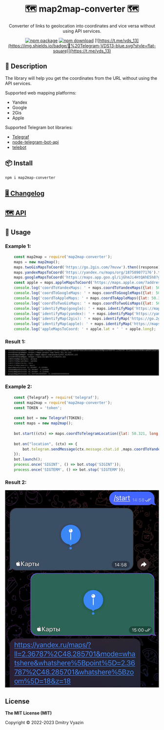 <h1 align="center">🗺 map2map-converter 🗺</h1>

<div align="center">

Converter of links to geolocation into coordinates and vice versa without using API services.

[![npm package](https://img.shields.io/npm/v/map2map-converter?logo=npm&style=flat-square)](https://www.npmjs.org/package/map2map-converter)
[![npm download](https://img.shields.io/npm/dm/map2map-converter)](https://www.npmjs.org/package/map2map-converter)
[![https://t.me/vds_13](https://img.shields.io/badge/💬%20Telegram-VDS13-blue.svg?style=flat-square)](https://t.me/vds_13)

</div>

## 📙 Description

The library will help you get the coordinates from the URL without using the API services.

Supported web mapping platforms:
* Yandex
* Google
* 2Gis
* Apple

Supported Telegram bot libraries:
* [Telegraf](https://github.com/telegraf/telegraf)
* [node-telegram-bot-api](https://github.com/yagop/node-telegram-bot-api)
* [telebot](https://github.com/mullwar/telebot)

## 📦 Install

```sh
npm i map2map-converter
```
## [🎚️ Changelog](https://github.com/VDS13/map2map-converter/blob/main/CHANGELOG.md)

## [🗺 API](https://github.com/VDS13/map2map-converter/blob/main/API.md)

## 🚀 Usage

### Example 1:
```js
    const map2map = require('map2map-converter');
    maps = new map2map();
    maps.twoGisMapsToCoord('https://go.2gis.com/7muvw').then((response) => console.log('twoGisMapsToCoord: ' + response.lat + ' ' + response.long));
    maps.yandexMapsToCoord('https://yandex.ru/maps/org/187589077176').then((response) => console.log('yandexMapsToCoord: ' + response.lat + ' ' + response.long));
    maps.googleMapsToCoord('https://maps.app.goo.gl/ijGhmJi4HtQAhE5h8?g_st=it').then((response) => console.log('googleMapsToCoord: ' + response.lat + ' ' + response.long));
    const apple = maps.appleMapsToCoord('https://maps.apple.com/?address=London,%20SW1A%200AA,%20England&auid=8156900488245778404&ll=51.500687,-0.124561&lsp=9902&q=Big%20Ben&_ext=Cj4KBQgEEOEBCgQIBRADCgQIBhBzCgQIChAOCgQIEBABCgQILxBmCgQIUhAFCgQIVRAOCgQIWRAGCgUIpAEQARIkKcCy0qQUwElAMc0uzs5Y6r+/Od7U9mUfwElAQS+175sM2L+/&t=m')
    console.log('coordToYandexMaps: ' + maps.coordToYandexMaps({lat: 50.321, long: 50.123}));
    console.log('coordToGoogleMaps: ' + maps.coordToGoogleMaps({lat: 50.321, long: 50.123}));
    console.log('coordToAppleMaps: ' + maps.coordToAppleMaps({lat: 50.321, long: 50.123}));
    console.log('coordToTwoGisMaps: ' + maps.coordToTwoGisMaps({lat: 50.321, long: 50.123}));
    console.log('identifyMap(google): ' + maps.identifyMap('https://maps.app.goo.gl/sbxrbSUjsfcgU7CG8?g_st=it'));
    console.log('identifyMap(yandex): ' + maps.identifyMap('https://yandex.ru/maps/-/CCUri0hzlC'));
    console.log('identifyMap(2gis): ' + maps.identifyMap('https://go.2gis.com/7muvw'));
    console.log('identifyMap(apple): ' + maps.identifyMap('https://maps.apple.com/?address=London,%20SW1A%200AA,%20England&auid=8156900488245778404&ll=51.500687,-0.124561&lsp=9902&q=Big%20Ben&_ext=Cj4KBQgEEOEBCgQIBRADCgQIBhBzCgQIChAOCgQIEBABCgQILxBmCgQIUhAFCgQIVRAOCgQIWRAGCgUIpAEQARIkKcCy0qQUwElAMc0uzs5Y6r+/Od7U9mUfwElAQS+175sM2L+/&t=m'));
    console.log('appleMapsToCoord: ' + apple.lat + ' ' + apple.long);
```
### Result 1:

<img src="https://github.com/VDS13/map2map-converter/blob/main/doc/example1.jpg"/>

### Example 2:
```js
    const {Telegraf} = require('telegraf');
    const map2map = require('map2map-converter');
    const TOKEN = 'token';

    const bot = new Telegraf(TOKEN);
    const maps = new map2map();

    bot.start((ctx) => maps.coordToTelegramLocation({lat: 50.321, long: 50.123}, ctx.message.chat.id, bot, 'telegraf'));

    bot.on("location", (ctx) => {
        bot.telegram.sendMessage(ctx.message.chat.id ,maps.coordToYandexMaps(maps.telegramLocationToCoord(ctx.message)));
    });
    bot.launch();
    process.once('SIGINT', () => bot.stop('SIGINT'));
    process.once('SIGTERM', () => bot.stop('SIGTERM'));
```
### Result 2:

<img src="https://github.com/VDS13/map2map-converter/blob/main/doc/example2.jpg"/>

## License

**The MIT License (MIT)**

Copyright © 2022-2023 Dmitry Vyazin